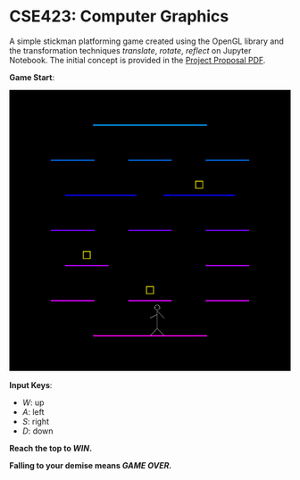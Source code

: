 # CSE423: Computer Graphics

A simple stickman platforming game created using the OpenGL library and the transformation techniques *translate*, *rotate*, *reflect* on Jupyter Notebook. The initial concept is provided in the [Project Proposal PDF](https://github.com/20101301-Alina-Hasan/Simple-Stickman-Platforming-Game/blob/d0a12e2f051fb4342456cd5ab2d4c2e23ec23592/Project%20Proposal_Simple%20Stickman%20Platforming%20Game.pdf).



**Game Start**:

![Initial Game Setup](Map.png)

**Input Keys**:
* *W*: up
* *A*: left
* *S*: right
* *D*: down

**Reach the top to *WIN*.**

**Falling to your demise means *GAME OVER.***


